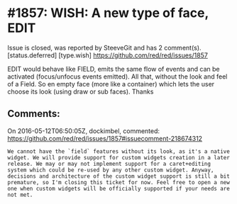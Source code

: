 
#1857: WISH: A new type of face, EDIT
================================================================================
Issue is closed, was reported by SteeveGit and has 2 comment(s).
[status.deferred] [type.wish]
<https://github.com/red/red/issues/1857>

EDIT would behave like FIELD, emits the same flow of events and can be activated (focus/unfocus events emitted).
All that, without the look and feel of a Field. So en empty face (more like a container) which lets the user choose its look (using draw or sub faces).
Thanks



Comments:
--------------------------------------------------------------------------------

On 2016-05-12T06:50:05Z, dockimbel, commented:
<https://github.com/red/red/issues/1857#issuecomment-218674312>

    We cannot have the `field` features without its look, as it's a native widget. We will provide support for custom widgets creation in a later release. We may or may not implement support for a caret+editing system which could be re-used by any other custom widget. Anyway, decisions and architecture of the custom widget support is still a bit premature, so I'm closing this ticket for now. Feel free to open a new one when custom widgets will be officially supported if your needs are not met.

